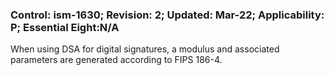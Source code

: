 ### Control: ism-1630; Revision: 2; Updated: Mar-22; Applicability: P; Essential Eight:N/A
<p>When using DSA for digital signatures, a modulus and associated parameters are generated according to FIPS 186-4.</p>